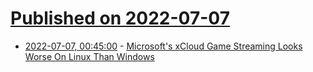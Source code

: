 # [Published on 2022-07-07](index.md)

* [2022-07-07, 00:45:00](https://games.slashdot.org/story/22/07/06/2040206/microsofts-xcloud-game-streaming-looks-worse-on-linux-than-windows?utm_source=rss1.0mainlinkanon&utm_medium=feed) - [Microsoft's xCloud Game Streaming Looks Worse On Linux Than Windows](https://games.slashdot.org/story/22/07/06/2040206/microsofts-xcloud-game-streaming-looks-worse-on-linux-than-windows?utm_source=rss1.0mainlinkanon&utm_medium=feed)
